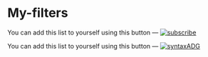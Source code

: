 # My-filters
You can add this list to yourself using this button — [![subscribe](https://img.shields.io/badge/-subscribe-red)](https://subscribe.adblockplus.org/?location=https://raw.githubusercontent.com/zouzou05/My-filters/master/My-filters.txt&title=My-filters)

You can add this list to yourself using this button — [![syntaxADG](https://img.shields.io/badge/syntax-AdGuard-%2305a800.svg)](https://subscribe.adblockplus.org/?location=https://raw.githubusercontent.com/zouzou05/My-filters/master/My-filters.txt&title=My-filters)



